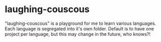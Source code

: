 # laughing-couscous
"laughing-couscous" is a playground for me to learn various languages.
Each language is segregated into it's own folder.
Default is to have one project per language, but this may change in the future, who knows?!

